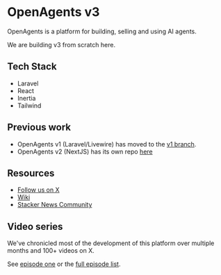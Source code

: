 # OpenAgents v3

OpenAgents is a platform for building, selling and using AI agents.

We are building v3 from scratch here.

## Tech Stack

- Laravel
- React
- Inertia
- Tailwind

## Previous work

- OpenAgents v1 (Laravel/Livewire) has moved to the [v1 branch](https://github.com/OpenAgentsInc/openagents/tree/v1).
- OpenAgents v2 (NextJS) has its own repo [here](https://github.com/OpenAgentsInc/v2)

## Resources

- [Follow us on X](https://x.com/OpenAgentsInc)
- [Wiki](https://github.com/OpenAgentsInc/openagents/wiki)
- [Stacker News Community](https://stacker.news/~openagents)

## Video series

We've chronicled most of the development of this platform over multiple months and 100+ videos on X.

See [episode one](https://twitter.com/OpenAgentsInc/status/1721942435125715086) or
the [full episode list](https://github.com/OpenAgentsInc/openagents/wiki/Video-Series).
